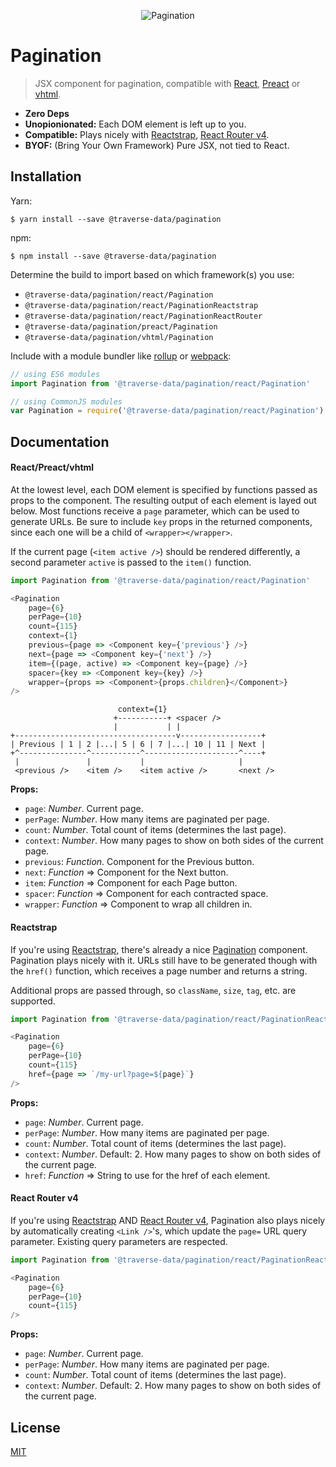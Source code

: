 
<p align="center">
<img alt="Pagination" title="Pagination" src="http://i.imgur.com/pGpCZTh.png">
</p>

# Pagination

> JSX component for pagination, compatible with [React], [Preact] or [vhtml].

- __Zero Deps__
- __Unopionionated:__ Each DOM element is left up to you.
- __Compatible:__ Plays nicely with [Reactstrap], [React Router v4].
- __BYOF:__ (Bring Your Own Framework) Pure JSX, not tied to React.

## Installation

Yarn:

```
$ yarn install --save @traverse-data/pagination
```

npm:

```
$ npm install --save @traverse-data/pagination
```

Determine the build to import based on which framework(s) you use:

- `@traverse-data/pagination/react/Pagination`
- `@traverse-data/pagination/react/PaginationReactstrap`
- `@traverse-data/pagination/react/PaginationReactRouter`
- `@traverse-data/pagination/preact/Pagination`
- `@traverse-data/pagination/vhtml/Pagination`

Include with a module bundler like [rollup] or [webpack]:

```js
// using ES6 modules
import Pagination from '@traverse-data/pagination/react/Pagination'

// using CommonJS modules
var Pagination = require('@traverse-data/pagination/react/Pagination')
```

## Documentation

#### React/Preact/vhtml

At the lowest level, each DOM element is specified by functions passed as props to the component. The resulting output of each element is layed out below. Most functions receive a `page` parameter, which can be used to generate URLs. Be sure to include `key` props in the returned components, since each one will be a child of `<wrapper></wrapper>`.

If the current page (`<item active />`) should be rendered differently, a second parameter `active` is passed to the `item()` function.

```js
import Pagination from '@traverse-data/pagination/react/Pagination'

<Pagination
    page={6}
    perPage={10}
    count={115}
    context={1}
    previous={page => <Component key={'previous'} />}
    next={page => <Component key={'next'} />}
    item={(page, active) => <Component key={page} />}
    spacer={key => <Component key={key} />}
    wrapper={props => <Component>{props.children}</Component>}
/>
```

```
                        context={1}
                       +-----------+ <spacer />
                       |           | |
+------------------------------------v------------------+
| Previous | 1 | 2 |...| 5 | 6 | 7 |...| 10 | 11 | Next |
+^---------------^-----------^---------------------^----+
 |               |           |                     |
 <previous />    <item />    <item active />       <next />
```

__Props:__
 - `page`: _Number_. Current page.
 - `perPage`: _Number_. How many items are paginated per page.
 - `count`: _Number_. Total count of items (determines the last page).
 - `context`: _Number_. How many pages to show on both sides of the current page.
 - `previous`: _Function_. Component for the Previous button.
 - `next`: _Function_ => Component for the Next button.
 - `item`: _Function_ => Component for each Page button.
 - `spacer`: _Function_ => Component for each contracted space.
 - `wrapper`: _Function_ => Component to wrap all children in.

#### Reactstrap

If you're using [Reactstrap], there's already a nice [Pagination] component. Pagination plays nicely with it. URLs still have to be generated though with the `href()` function, which receives a page number and returns a string.

Additional props are passed through, so `className`, `size`, `tag`, etc. are supported.

```js
import Pagination from '@traverse-data/pagination/react/PaginationReactstrap'

<Pagination
    page={6}
    perPage={10}
    count={115}
    href={page => `/my-url?page=${page}`}
/>
```

__Props:__
 - `page`: _Number_. Current page.
 - `perPage`: _Number_. How many items are paginated per page.
 - `count`: _Number_. Total count of items (determines the last page).
 - `context`: _Number_. Default: 2. How many pages to show on both sides of the current page.
 - `href`: _Function_ => String to use for the href of each element.

#### React Router v4

If you're using [Reactstrap] AND [React Router v4], Pagination also plays nicely by automatically creating `<Link />`'s, which update the `page=` URL query parameter. Existing query parameters are respected.

```js
import Pagination from '@traverse-data/pagination/react/PaginationReactRouter'

<Pagination
    page={6}
    perPage={10}
    count={115}
/>
```

__Props:__
 - `page`: _Number_. Current page.
 - `perPage`: _Number_. How many items are paginated per page.
 - `count`: _Number_. Total count of items (determines the last page).
 - `context`: _Number_. Default: 2. How many pages to show on both sides of the current page.

## License

[MIT]

[React]: https://facebook.github.io/react/
[Preact]: http://preactjs.com/
[vhtml]: https://github.com/developit/vhtml
[Reactstrap]: http://reactstrap.github.io/
[React Router v4]: https://reacttraining.com/react-router/
[rollup]: http://rollupjs.org/
[webpack]: https://webpack.github.io/
[Pagination]: https://reactstrap.github.io/components/pagination/
[MIT]: http://choosealicense.com/licenses/mit/
